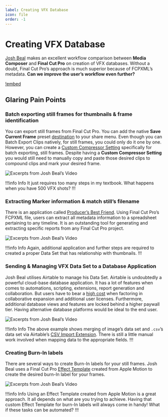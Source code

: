 ```yaml
---
label: Creating VFX Database
icon: file
order: -1
---
```

# Creating VFX Database

[Josh Beal](https://twitter.com/jbkilty) makes an excellent workflow comparison between **Media Composer** and **Final Cut Pro** on creation of VFX databases. Without a doubt, Final Cut Pro’s approach is much superior because of FCPXML’s metadata. **Can we improve the user’s workflow even further?**

[!embed](https://www.youtube.com/watch?v=Md-hNTzr5UE)

## Glaring Pain Points

### Batch exporting still frames for thumbnails & frame identification

You can export still frames from Final Cut Pro. You can add the native **Save Current Frame** preset [destination](https://support.apple.com/en-sg/guide/final-cut-pro/ver9fd008a21/mac) to your share menu. Even though you can Batch Export Clips natively, for still frames, you could only do it one by one. However, you can create a [Custom Compressor Setting](https://support.apple.com/en-sg/guide/compressor/cpsr52823a16/mac) specifically for batch exporting, still frames. Despite having a **Custom Compressor Setting** you would still need to manually copy and paste those desired clips to compound clips and mark your desired frame.

![Excerpts from Josh Beal’s Video](/assets/jb-batch_export_still_frames.gif)

!!!info Info
It just requires too many steps in my textbook. What happens when you have 500 VFX shots?
!!!

### Extracting Marker information & match still’s filename

There is an application called [Producer’s Best Friend](https://intelligentassistance.com/producer-s-best-friend.html). Using Final Cut Pro’s FCPXML file, users can extract all metadata information to a spreadsheet pertaining to any timeline. It is an outstanding tool for generating and extracting specific reports from any Final Cut Pro project.

![Excerpts from Josh Beal’s Video](/assets/jb-extract_metadata.gif)

!!!info Info
Again, additional application and further steps are required to created a proper Data Set that has relationship with thumbnails.
!!!

### Sending & Managing VFX Data Set to a Database Application

Josh Beal utilises Airtable to manage his Data Set. Airtable is undoubtedly a powerful cloud-base database application. It has a lot of features when comes to automations, scripting, extensions, report generation and collaboration. But users have to bear a [high cost](https://www.airtable.com/pricing) when factoring in collaborative expansion and additional user licenses. Furthermore, additional database views and features are locked behind a higher paywall tier. Having alternative database platforms would be ideal to the end user.

![Excerpts from Josh Beal’s Video](/assets/jb-airtable_database.gif)

!!!info Info
The above example shows merging of image’s data set and `.csv`’s data set via Airtable’s [CSV Import Extension](https://support.airtable.com/docs/csv-import-extension). There is still a little manual work involved when mapping data to the appropriate fields.
!!!

### Creating Burn-In labels

There are several ways to create Burn-In labels for your still frames. Josh Beal uses a Final Cut Pro [Effect Template](https://support.apple.com/en-sg/guide/motion/motn141bbb1f/mac) created from Apple Motion to create the desired burn-In label for your frames.

![Excerpts from Josh Beal’s Video](/assets/jb-burn-ins.gif)

!!!info Info
Using an Effect Template created from Apple Motion is a great approach. It all depends on what are you trying to achieve. Having that custom Effect Template for burn-In labels will always come in handy! What if these tasks can be automated?
!!!